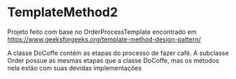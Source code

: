 # TemplateMethod2
Projeto feito com base no OrderProcessTemplate encontrado em https://www.geeksforgeeks.org/template-method-design-pattern/

A classe DoCoffe contém as etapas do processo de fazer café. A subclasse Order possue as mesmas etapas que a classe DoCoffe, mas os métodos nela estão com suas devidas
implementações
